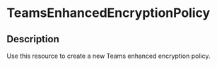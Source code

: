 
# TeamsEnhancedEncryptionPolicy

## Description

Use this resource to create a new Teams enhanced encryption policy.
